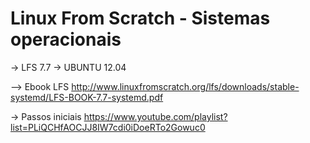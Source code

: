 # Linux From Scratch - Sistemas operacionais
 -> LFS 7.7
 -> UBUNTU 12.04
 
 --> Ebook LFS 
 http://www.linuxfromscratch.org/lfs/downloads/stable-systemd/LFS-BOOK-7.7-systemd.pdf
 
 -> Passos iniciais 
 https://www.youtube.com/playlist?list=PLiQCHfAOCJJ8IW7cdi0iDoeRTo2Gowuc0
